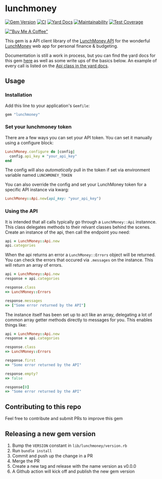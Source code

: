 # lunchmoney

[![Gem Version](https://badge.fury.io/rb/lunchmoney.svg)](https://badge.fury.io/rb/lunchmoney)
[![CI](https://github.com/mmenanno/lunchmoney/actions/workflows/ci.yml/badge.svg)](https://github.com/mmenanno/lunchmoney/actions/workflows/ci.yml)
[![Yard Docs](https://github.com/mmenanno/lunchmoney/actions/workflows/build_and_publish_yard_docs.yml/badge.svg)](https://github.com/mmenanno/lunchmoney/actions/workflows/build_and_publish_yard_docs.yml)
[![Maintainability](https://api.codeclimate.com/v1/badges/6e84458e8cf831e6a6fa/maintainability)](https://codeclimate.com/github/mmenanno/lunchmoney/maintainability)
[![Test Coverage](https://api.codeclimate.com/v1/badges/6e84458e8cf831e6a6fa/test_coverage)](https://codeclimate.com/github/mmenanno/lunchmoney/test_coverage)

[!["Buy Me A Coffee"](https://www.buymeacoffee.com/assets/img/custom_images/orange_img.png)](https://www.buymeacoffee.com/gbraad)

This gem is a API client library of the [LunchMoney API](https://lunchmoney.dev/) for the wonderful [LunchMoney](http://lunchmoney.app/) web app for personal finance & budgeting.

Documentation is still a work in process, but you can find the yard docs for this gem [here](https://mmenanno.github.io/lunchmoney/) as well as some write ups of the basics below. An example of every call is listed on the [Api class in the yard docs](https://mmenanno.github.io/lunchmoney/LunchMoney/Api.html).

## Usage

### Installation

Add this line to your application's `Gemfile`:

```Ruby
gem "lunchmoney"
```

### Set your lunchmoney token

There are a few ways you can set your API token. You can set it manually using a configure block:

```Ruby
LunchMoney.configure do |config|
  config.api_key = "your_api_key"
end
```

The config will also _automatically_ pull in the token if set via environment variable named `LUNCHMONEY_TOKEN`

You can also override the config and set your LunchMoney token for a specific API instance via kwarg:

```Ruby
LunchMoney::Api.new(api_key: "your_api_key")
```

### Using the API

It is intended that all calls typically go through a `LunchMoney::Api` instannce. This class delegates methods to their
relvant classes behind the scenes. Create an instance of the api, then call the endpoint you need:

```Ruby
api = LunchMoney::Api.new
api.categories
```

When the api returns an error a `LunchMoney::Errors` object will be returned. You can check the errors that occured via
`.messages` on the instance. This will return an array of errors.

```Ruby
api = LunchMoney::Api.new
response = api.categories

response.class
=> LunchMoney::Errors

response.messages
=> ["Some error returned by the API"]
```

The instance itself has been set up to act like an array, delegating a lot of common array getter methods directly to
messages for you. This enables things like:

```Ruby
api = LunchMoney::Api.new
response = api.categories

response.class
=> LunchMoney::Errors

response.first
=> "Some error returned by the API"

response.empty?
=> false

response[0]
=> "Some error returned by the API"
```

## Contributing to this repo

Feel free to contribute and submit PRs to improve this gem

## Releasing a new gem version

1. Bump the `VERSION` constant in `lib/lunchmoney/version.rb`
2. Run `bundle install`
3. Commit and push up the change in a PR
4. Merge the PR
5. Create a new tag and release with the name version as v0.0.0
6. A Github action will kick off and publish the new gem version
